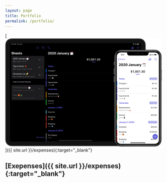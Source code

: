 ```yaml
---
layout: page
title: Portfolio
permalink: /portfolio/
---
```


[![Expenses](../assets/expenses/expenses-image.png)]({{ site.url }}/expenses){:target="_blank"}

## [Exepenses]({{ site.url }}/expenses){:target="_blank"}